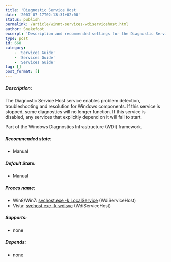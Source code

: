 ```yaml
---
title: 'Diagnostic Service Host'
date: '2007-07-17T02:13:31+02:00'
status: publish
permalink: /article/winnt-services-wdiservicehost.html
author: Snakefoot
excerpt: 'Description and recommended settings for the Diagnostic Service Host service.'
type: post
id: 668
category:
    - 'Services Guide'
    - 'Services Guide'
    - 'Services Guide'
tag: []
post_format: []
---
```

##### Description:

 The Diagnostic Service Host service enables problem detection, troubleshooting and resolution for Windows components. If this service is stopped, some diagnostics will no longer function. If this service is disabled, any services that explicitly depend on it will fail to start.  
  
 Part of the Windows Diagnostics Infrastructure (WDI) framework.
 
##### Recommended state:

- Manual

##### Default State:

- Manual

##### Proces name:

- Win8/Win7: [svchost.exe -k LocalService](/article/winnt-services-wrapper.html) (WdiServiceHost)
- Vista: [svchost.exe -k wdisvc](/article/winnt-services-wrapper.html) (WdiServiceHost)

##### Supports:

- none

##### Depends:

- none